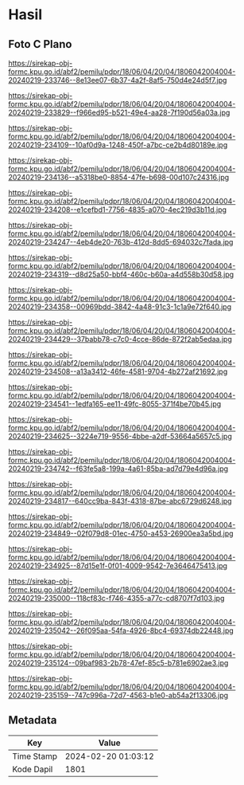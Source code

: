 # Hasil

## Foto C Plano

https://sirekap-obj-formc.kpu.go.id/abf2/pemilu/pdpr/18/06/04/20/04/1806042004004-20240219-233746--8e13ee07-6b37-4a2f-8af5-750d4e24d5f7.jpg

https://sirekap-obj-formc.kpu.go.id/abf2/pemilu/pdpr/18/06/04/20/04/1806042004004-20240219-233829--f966ed95-b521-49e4-aa28-7f190d56a03a.jpg

https://sirekap-obj-formc.kpu.go.id/abf2/pemilu/pdpr/18/06/04/20/04/1806042004004-20240219-234109--10af0d9a-1248-450f-a7bc-ce2b4d80189e.jpg

https://sirekap-obj-formc.kpu.go.id/abf2/pemilu/pdpr/18/06/04/20/04/1806042004004-20240219-234136--a5318be0-8854-47fe-b698-00d107c24316.jpg

https://sirekap-obj-formc.kpu.go.id/abf2/pemilu/pdpr/18/06/04/20/04/1806042004004-20240219-234208--e1cefbd1-7756-4835-a070-4ec219d3b11d.jpg

https://sirekap-obj-formc.kpu.go.id/abf2/pemilu/pdpr/18/06/04/20/04/1806042004004-20240219-234247--4eb4de20-763b-412d-8dd5-694032c7fada.jpg

https://sirekap-obj-formc.kpu.go.id/abf2/pemilu/pdpr/18/06/04/20/04/1806042004004-20240219-234319--d8d25a50-bbf4-460c-b60a-a4d558b30d58.jpg

https://sirekap-obj-formc.kpu.go.id/abf2/pemilu/pdpr/18/06/04/20/04/1806042004004-20240219-234358--00969bdd-3842-4a48-91c3-1c1a9e72f640.jpg

https://sirekap-obj-formc.kpu.go.id/abf2/pemilu/pdpr/18/06/04/20/04/1806042004004-20240219-234429--37babb78-c7c0-4cce-86de-872f2ab5edaa.jpg

https://sirekap-obj-formc.kpu.go.id/abf2/pemilu/pdpr/18/06/04/20/04/1806042004004-20240219-234508--a13a3412-46fe-4581-9704-4b272af21692.jpg

https://sirekap-obj-formc.kpu.go.id/abf2/pemilu/pdpr/18/06/04/20/04/1806042004004-20240219-234541--1edfa165-ee11-49fc-8055-371f4be70b45.jpg

https://sirekap-obj-formc.kpu.go.id/abf2/pemilu/pdpr/18/06/04/20/04/1806042004004-20240219-234625--3224e719-9556-4bbe-a2df-53664a5657c5.jpg

https://sirekap-obj-formc.kpu.go.id/abf2/pemilu/pdpr/18/06/04/20/04/1806042004004-20240219-234742--f63fe5a8-199a-4a61-85ba-ad7d79e4d96a.jpg

https://sirekap-obj-formc.kpu.go.id/abf2/pemilu/pdpr/18/06/04/20/04/1806042004004-20240219-234817--640cc9ba-843f-4318-87be-abc6729d6248.jpg

https://sirekap-obj-formc.kpu.go.id/abf2/pemilu/pdpr/18/06/04/20/04/1806042004004-20240219-234849--02f079d8-01ec-4750-a453-26900ea3a5bd.jpg

https://sirekap-obj-formc.kpu.go.id/abf2/pemilu/pdpr/18/06/04/20/04/1806042004004-20240219-234925--87d15e1f-0f01-4009-9542-7e3646475413.jpg

https://sirekap-obj-formc.kpu.go.id/abf2/pemilu/pdpr/18/06/04/20/04/1806042004004-20240219-235000--118cf83c-f746-4355-a77c-cd8707f7d103.jpg

https://sirekap-obj-formc.kpu.go.id/abf2/pemilu/pdpr/18/06/04/20/04/1806042004004-20240219-235042--26f095aa-54fa-4926-8bc4-69374db22448.jpg

https://sirekap-obj-formc.kpu.go.id/abf2/pemilu/pdpr/18/06/04/20/04/1806042004004-20240219-235124--09baf983-2b78-47ef-85c5-b781e6902ae3.jpg

https://sirekap-obj-formc.kpu.go.id/abf2/pemilu/pdpr/18/06/04/20/04/1806042004004-20240219-235159--747c996a-72d7-4563-b1e0-ab54a2f13306.jpg


## Metadata

| Key        | Value               |
| ---------- | ------------------- |
| Time Stamp | 2024-02-20 01:03:12 |
| Kode Dapil | 1801                |



